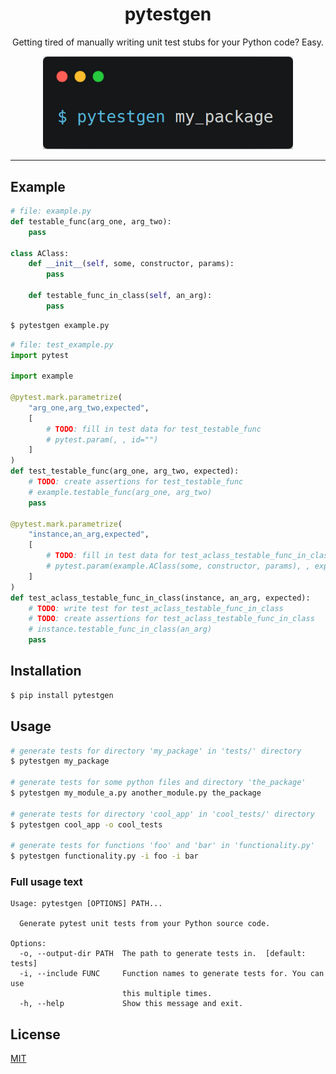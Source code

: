 <div align="center">

<h1 align="center">pytestgen</h1>

Getting tired of manually writing unit test stubs for your Python code? Easy.

<img width="400" src="img/main-screenshot.png">

</div>

---

## Example
```python
# file: example.py
def testable_func(arg_one, arg_two):
    pass

class AClass:
    def __init__(self, some, constructor, params):
        pass

    def testable_func_in_class(self, an_arg):
        pass
```

```bash
$ pytestgen example.py
```

```python
# file: test_example.py
import pytest

import example

@pytest.mark.parametrize(
    "arg_one,arg_two,expected",
    [
        # TODO: fill in test data for test_testable_func
        # pytest.param(, , id="")
    ]
)
def test_testable_func(arg_one, arg_two, expected):
    # TODO: create assertions for test_testable_func
    # example.testable_func(arg_one, arg_two)
    pass

@pytest.mark.parametrize(
    "instance,an_arg,expected",
    [
        # TODO: fill in test data for test_aclass_testable_func_in_class
        # pytest.param(example.AClass(some, constructor, params), , expected, id="")
    ]
)
def test_aclass_testable_func_in_class(instance, an_arg, expected):
    # TODO: write test for test_aclass_testable_func_in_class
    # TODO: create assertions for test_aclass_testable_func_in_class
    # instance.testable_func_in_class(an_arg)
    pass
```

## Installation
```bash
$ pip install pytestgen
```

## Usage
```bash
# generate tests for directory 'my_package' in 'tests/' directory
$ pytestgen my_package

# generate tests for some python files and directory 'the_package'
$ pytestgen my_module_a.py another_module.py the_package

# generate tests for directory 'cool_app' in 'cool_tests/' directory
$ pytestgen cool_app -o cool_tests

# generate tests for functions 'foo' and 'bar' in 'functionality.py'
$ pytestgen functionality.py -i foo -i bar
```

### Full usage text
```
Usage: pytestgen [OPTIONS] PATH...

  Generate pytest unit tests from your Python source code.

Options:
  -o, --output-dir PATH  The path to generate tests in.  [default: tests]
  -i, --include FUNC     Function names to generate tests for. You can use
                         this multiple times.
  -h, --help             Show this message and exit.
```

## License
[MIT](https://choosealicense.com/licenses/mit/)